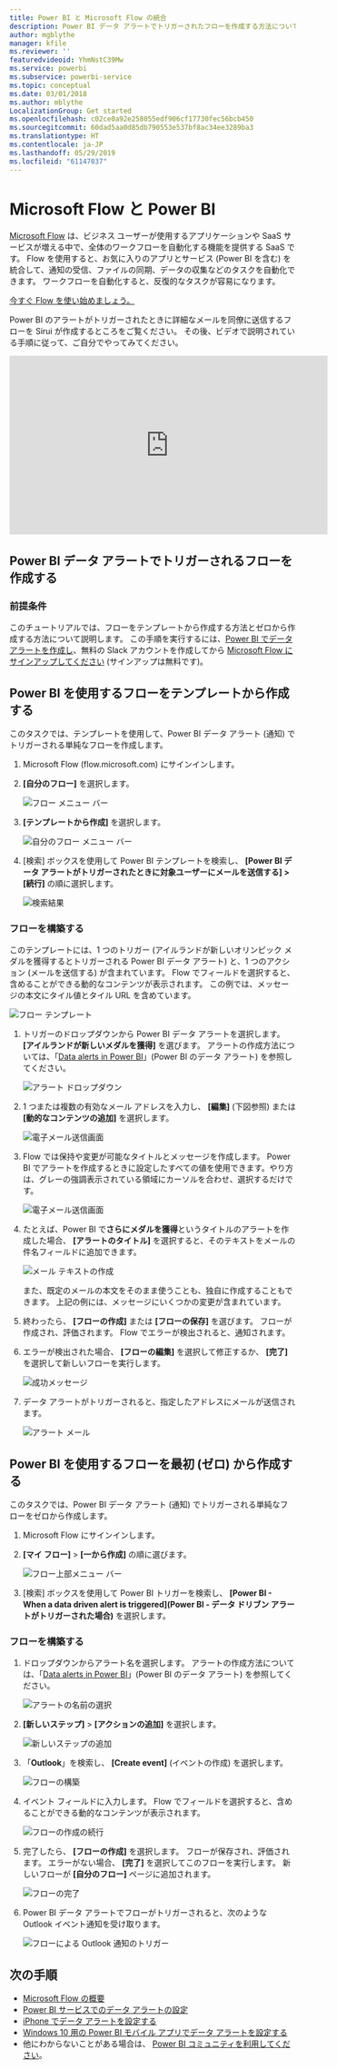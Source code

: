 ```yaml
---
title: Power BI と Microsoft Flow の統合
description: Power BI データ アラートでトリガーされたフローを作成する方法について説明します。
author: mgblythe
manager: kfile
ms.reviewer: ''
featuredvideoid: YhmNstC39Mw
ms.service: powerbi
ms.subservice: powerbi-service
ms.topic: conceptual
ms.date: 03/01/2018
ms.author: mblythe
LocalizationGroup: Get started
ms.openlocfilehash: c02ce0a92e258055edf906cf17730fec56bcb450
ms.sourcegitcommit: 60dad5aa0d85db790553e537bf8ac34ee3289ba3
ms.translationtype: HT
ms.contentlocale: ja-JP
ms.lasthandoff: 05/29/2019
ms.locfileid: "61147037"
---
```

# <a name="microsoft-flow-and-power-bi"></a>Microsoft Flow と Power BI

[Microsoft Flow](https://flow.microsoft.com/documentation/getting-started) は、ビジネス ユーザーが使用するアプリケーションや SaaS サービスが増える中で、全体のワークフローを自動化する機能を提供する SaaS です。 Flow を使用すると、お気に入りのアプリとサービス (Power BI を含む) を統合して、通知の受信、ファイルの同期、データの収集などのタスクを自動化できます。 ワークフローを自動化すると、反復的なタスクが容易になります。

[今すぐ Flow を使い始めましょう。](https://flow.microsoft.com/documentation/getting-started)

Power BI のアラートがトリガーされたときに詳細なメールを同僚に送信するフローを Sirui が作成するところをご覧ください。 その後、ビデオで説明されている手順に従って、ご自分でやってみてください。

<iframe width="560" height="315" src="https://www.youtube.com/embed/YhmNstC39Mw" frameborder="0" allowfullscreen></iframe>

## <a name="create-a-flow-that-is-triggered-by-a-power-bi-data-alert"></a>Power BI データ アラートでトリガーされるフローを作成する

### <a name="prerequisites"></a>前提条件
このチュートリアルでは、フローをテンプレートから作成する方法とゼロから作成する方法について説明します。 この手順を実行するには、[Power BI でデータ アラートを作成し](service-set-data-alerts.md)、無料の Slack アカウントを作成してから [Microsoft Flow にサインアップしてください](https://flow.microsoft.com/#home-signup) (サインアップは無料です)。

## <a name="create-a-flow-that-uses-power-bi---from-a-template"></a>Power BI を使用するフローをテンプレートから作成する
このタスクでは、テンプレートを使用して、Power BI データ アラート (通知) でトリガーされる単純なフローを作成します。

1. Microsoft Flow (flow.microsoft.com) にサインインします。
2. **[自分のフロー]** を選択します。
   
   ![フロー メニュー バー](media/service-flow-integration/power-bi-my-flows.png)
3. **[テンプレートから作成]** を選択します。
   
    ![自分のフロー メニュー バー](media/service-flow-integration/power-bi-template.png)
4. [検索] ボックスを使用して Power BI テンプレートを検索し、 **[Power BI データ アラートがトリガーされたときに対象ユーザーにメールを送信する] > [続行]** の順に選択します。
   
    ![検索結果](media/service-flow-integration/power-bi-flow-alert.png)


### <a name="build-the-flow"></a>フローを構築する
このテンプレートには、1 つのトリガー (アイルランドが新しいオリンピック メダルを獲得するとトリガーされる Power BI データ アラート) と、1 つのアクション (メールを送信する) が含まれています。 Flow でフィールドを選択すると、含めることができる動的なコンテンツが表示されます。  この例では、メッセージの本文にタイル値とタイル URL を含めています。

![フロー テンプレート](media/service-flow-integration/power-bi-template1.png)

1. トリガーのドロップダウンから Power BI データ アラートを選択します。 **[アイルランドが新しいメダルを獲得]** を選びます。 アラートの作成方法については、「[Data alerts in Power BI](service-set-data-alerts.md)」(Power BI のデータ アラート) を参照してください。
   
   ![アラート ドロップダウン](media/service-flow-integration/power-bi-trigger-flow.png)
2. 1 つまたは複数の有効なメール アドレスを入力し、 **[編集]** (下図参照) または **[動的なコンテンツの追加]** を選択します。 
   
   ![電子メール送信画面](media/service-flow-integration/power-bi-flow-email.png)

3. Flow では保持や変更が可能なタイトルとメッセージを作成します。 Power BI でアラートを作成するときに設定したすべての値を使用できます。やり方は、グレーの強調表示されている領域にカーソルを合わせ、選択するだけです。 

   ![電子メール送信画面](media/service-flow-integration/power-bi-flow-email-default.png)

1.  たとえば、Power BI で**さらにメダルを獲得**というタイトルのアラートを作成した場合、 **[アラートのタイトル]** を選択すると、そのテキストをメールの件名フィールドに追加できます。

    ![メール テキストの作成](media/service-flow-integration/power-bi-flow-message.png)

    また、既定のメールの本文をそのまま使うことも、独自に作成することもできます。 上記の例には、メッセージにいくつかの変更が含まれています。

1. 終わったら、 **[フローの作成]** または **[フローの保存]** を選びます。  フローが作成され、評価されます。  Flow でエラーが検出されると、通知されます。
2. エラーが検出された場合、 **[フローの編集]** を選択して修正するか、 **[完了]** を選択して新しいフローを実行します。
   
   ![成功メッセージ](media/service-flow-integration/power-bi-flow-running.png)
5. データ アラートがトリガーされると、指定したアドレスにメールが送信されます。  
   
   ![アラート メール](media/service-flow-integration/power-bi-flow-email2.png)

## <a name="create-a-flow-that-uses-power-bi---from-scratch-blank"></a>Power BI を使用するフローを最初 (ゼロ) から作成する
このタスクでは、Power BI データ アラート (通知) でトリガーされる単純なフローをゼロから作成します。

1. Microsoft Flow にサインインします。
2. **[マイ フロー]**  >  **[一から作成]** の順に選びます。
   
   ![フロー上部メニュー バー](media/service-flow-integration/power-bi-my-flows.png)
3. [検索] ボックスを使用して Power BI トリガーを検索し、 **[Power BI - When a data driven alert is triggered]\(Power BI - データ ドリブン アラートがトリガーされた場合\)** を選択します。

### <a name="build-your-flow"></a>フローを構築する
1. ドロップダウンからアラート名を選択します。  アラートの作成方法については、「[Data alerts in Power BI](service-set-data-alerts.md)」(Power BI のデータ アラート) を参照してください。
   
    ![アラートの名前の選択](media/service-flow-integration/power-bi-totalstores2.png)
2. **[新しいステップ]**  >  **[アクションの追加]** を選択します。
   
   ![新しいステップの追加](media/service-flow-integration/power-bi-new-step.png)
3. 「**Outlook**」を検索し、 **[Create event]** (イベントの作成) を選択します。
   
   ![フローの構築](media/service-flow-integration/power-bi-create-event.png)
4. イベント フィールドに入力します。 Flow でフィールドを選択すると、含めることができる動的なコンテンツが表示されます。
   
   ![フローの作成の続行](media/service-flow-integration/power-bi-flow-event.png)
5. 完了したら、 **[フローの作成]** を選択します。  フローが保存され、評価されます。 エラーがない場合、 **[完了]** を選択してこのフローを実行します。  新しいフローが **[自分のフロー]** ページに追加されます。
   
   ![フローの完了](media/service-flow-integration/power-bi-flow-running.png)
6. Power BI データ アラートでフローがトリガーされると、次のような Outlook イベント通知を受け取ります。
   
    ![フローによる Outlook 通知のトリガー](media/service-flow-integration/power-bi-flow-notice.png)

## <a name="next-steps"></a>次の手順
* [Microsoft Flow の概要](https://flow.microsoft.com/documentation/getting-started/)
* [Power BI サービスでのデータ アラートの設定](service-set-data-alerts.md)
* [iPhone でデータ アラートを設定する](consumer/mobile/mobile-set-data-alerts-in-the-mobile-apps.md)
* [Windows 10 用の Power BI モバイル アプリでデータ アラートを設定する](consumer/mobile/mobile-set-data-alerts-in-the-mobile-apps.md)
* 他にわからないことがある場合は、 [Power BI コミュニティを利用してください](http://community.powerbi.com/)。


